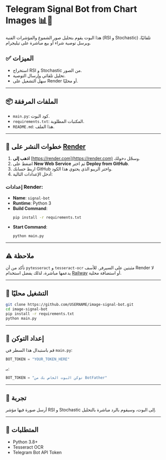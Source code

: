 # Telegram Signal Bot from Chart Images 📊🤖

هذا البوت يقوم بتحليل صور الشموع والمؤشرات الفنية (RSI و Stochastic) تلقائيًا، ويرسل توصية شراء أو بيع مباشرة على تيليجرام.

## ✅ الميزات
- استخراج RSI و Stochastic من الصور.
- تحليل تلقائي وإرسال التوصية.
- سهل التشغيل على Render أو محليًا.

---

## 📦 الملفات المرفقة
- `main.py`: كود البوت.
- `requirements.txt`: المكتبات المطلوبة.
- `README.md`: هذا الملف.

---

## 🚀 خطوات النشر على [Render](https://render.com)

1. **اذهب إلى** [https://render.com](https://render.com) وسجّل دخولك.
2. اضغط على **New Web Service** ثم اختر **Deploy from GitHub**.
3. اربط حسابك GitHub واختر الريبو الذي يحتوي هذا الكود.
4. أدخل الإعدادات التالية:

### إعدادات Render:

- **Name**: `signal-bot`
- **Runtime**: Python 3
- **Build Command**:
  ```bash
  pip install -r requirements.txt
  ```
- **Start Command**:
  ```bash
  python main.py
  ```

---

## ⚠️ ملاحظة
تأكد من أن `pytesseract` و `tesseract-ocr` مثبتين على السيرفر. للأسف Render لا يدعمها مباشرة، لذلك يفضل استخدام [Railway](https://railway.app) أو استضافة محلية.

---

## 🧪 التشغيل محليًا

```bash
git clone https://github.com/USERNAME/image-signal-bot.git
cd image-signal-bot
pip install -r requirements.txt
python main.py
```

---

## 🤖 إعداد التوكن

قم باستبدال هذا السطر في `main.py`:

```python
BOT_TOKEN = "YOUR_TOKEN_HERE"
```

بـ:

```python
BOT_TOKEN = "توكن البوت الخاص بك من BotFather"
```

---

## 📸 تجربة
أرسل صورة فيها مؤشر RSI و Stochastic إلى البوت، وسيقوم بالرد مباشرة بالتحليل.

---

## 🔧 المتطلبات
- Python 3.8+
- Tesseract OCR
- Telegram Bot API Token

